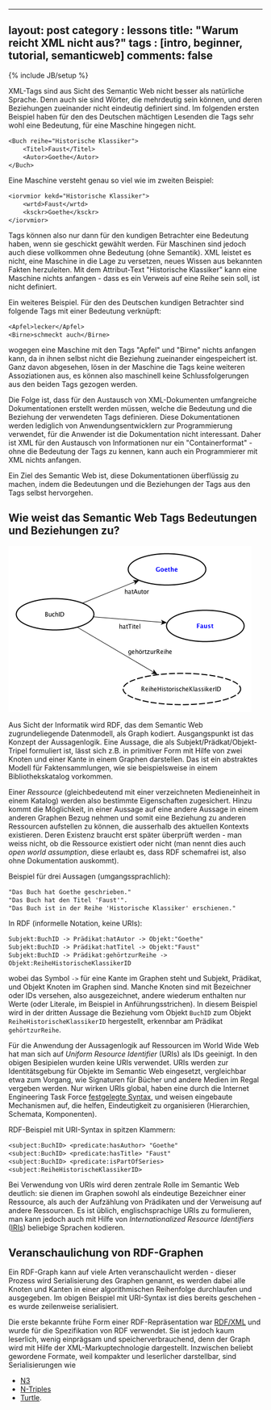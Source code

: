 
---
layout: post
category : lessons
title: "Warum reicht XML nicht aus?"
tags : [intro, beginner, tutorial, semanticweb]
comments: false
---
{% include JB/setup %}

XML-Tags sind aus Sicht des Semantic Web nicht besser als natürliche Sprache. Denn auch sie sind Wörter, die mehrdeutig sein können, und deren Beziehungen zueinander nicht eindeutig definiert sind. Im folgenden ersten Beispiel haben für den des Deutschen mächtigen Lesenden die Tags sehr wohl eine Bedeutung, für eine Maschine hingegen nicht. 

	<Buch reihe="Historische Klassiker">
	    <Titel>Faust</Titel>
	    <Autor>Goethe</Autor>
	</Buch>

Eine Maschine versteht genau so viel wie im zweiten Beispiel:

	<iorvmior kekd="Historische Klassiker">
	    <wrtd>Faust</wrtd>
	    <ksckr>Goethe</ksckr>
	</iorvmior>

Tags können also nur dann für den kundigen Betrachter eine Bedeutung haben, wenn sie geschickt gewählt werden. Für Maschinen sind jedoch auch diese vollkommen ohne Bedeutung (ohne Semantik). XML leistet es nicht, eine Maschine in die Lage zu versetzen, neues Wissen aus bekannten Fakten herzuleiten. Mit dem Attribut-Text "Historische Klassiker" kann eine Maschine nichts anfangen - dass es ein Verweis auf eine Reihe sein soll, ist nicht definiert.

Ein weiteres Beispiel. Für den des Deutschen kundigen Betrachter sind folgende Tags mit einer Bedeutung verknüpft:

	<Apfel>lecker</Apfel>
	<Birne>schmeckt auch</Birne>

wogegen eine Maschine mit den Tags "Apfel" und "Birne" nichts anfangen kann, da in ihnen selbst nicht die Beziehung zueinander eingespeichert ist. Ganz davon abgesehen, lösen in der Maschine die Tags keine weiteren Assoziationen aus, es können also maschinell keine Schlussfolgerungen aus den beiden Tags gezogen werden.

Die Folge ist, dass für den Austausch von XML-Dokumenten umfangreiche Dokumentationen erstellt werden müssen, welche die Bedeutung und die Beziehung der verwendeten Tags definieren. Diese Dokumentationen werden lediglich von Anwendungsentwicklern zur Programmierung verwendet, für die Anwender ist die Dokumentation nicht interessant. Daher ist XML für den Austausch von Informationen nur ein "Containerformat" - ohne die Bedeutung der Tags zu kennen, kann auch ein Programmierer mit XML nichts anfangen.

Ein Ziel des Semantic Web ist, diese Dokumentationen überflüssig zu machen, indem die Bedeutungen und die Beziehungen der Tags aus den Tags selbst hervorgehen.

Wie weist das Semantic Web Tags Bedeutungen und Beziehungen zu?
---

![Buch](/assets/images/semanticweb-buch.png)

Aus Sicht der Informatik wird RDF, das dem Semantic Web zugrundeliegende Datenmodell, als Graph kodiert. Ausgangspunkt ist das Konzept der Aussagenlogik. Eine Aussage, die als Subjekt/Prädkat/Objekt-Tripel formuliert ist, lässt sich z.B. in primitiver Form mit Hilfe von zwei Knoten und einer Kante in einem Graphen darstellen. Das ist ein abstraktes Modell für Faktensammlungen, wie sie beispielsweise in einem Bibliothekskatalog vorkommen. 

Einer *Ressource* (gleichbedeutend mit einer verzeichneten Medieneinheit in einem Katalog) werden also bestimmte Eigenschaften zugesichert. Hinzu kommt die Möglichkeit, in einer Aussage auf eine andere Aussage in einem anderen Graphen Bezug nehmen und somit eine Beziehung zu anderen Ressourcen aufstellen zu können, die ausserhalb des aktuellen Kontexts existieren. Deren Existenz braucht erst später überprüft werden - man weiss nicht, ob die Ressource existiert oder nicht (man nennt dies auch *open world assumption*, diese erlaubt es, dass RDF schemafrei ist, also ohne Dokumentation auskommt).

Beispiel für drei Aussagen (umgangssprachlich):

	"Das Buch hat Goethe geschrieben."
	"Das Buch hat den Titel 'Faust'".
	"Das Buch ist in der Reihe 'Historische Klassiker' erschienen."

In RDF (informelle Notation, keine URIs):

	Subjekt:BuchID -> Prädikat:hatAutor -> Objekt:"Goethe"
	Subjekt:BuchID -> Prädikat:hatTitel -> Objekt:"Faust"
	Subjekt:BuchID -> Prädikat:gehörtzurReihe -> Objekt:ReiheHistorischeKlassikerID

wobei das Symbol ``->`` für eine Kante im Graphen steht und Subjekt, Prädikat, und Objekt Knoten im Graphen sind. Manche Knoten sind mit Bezeichner oder IDs versehen, also ausgezeichnet, andere wiederum enthalten nur Werte (oder Literale, im Beispiel in Anführungsstrichen). In diesem Beispiel wird in der dritten Aussage die Beziehung vom Objekt ``BuchID`` zum Objekt ``ReiheHistorischeKlassikerID`` hergestellt, erkennbar am Prädikat ``gehörtzurReihe``.

Für die Anwendung der Aussagenlogik auf Ressourcen im World Wide Web hat man sich auf *Uniform Resource Identifier* (URIs) als IDs geeinigt. In den obigen Besipielen wurden keine URIs verwendet. URIs werden zur Identitätsgebung für Objekte im Semantic Web eingesetzt,  vergleichbar etwa zum Vorgang, wie Signaturen für Bücher und andere Medien im Regal vergeben werden. Nur wirken URIs global, haben eine durch die Internet Engineering Task Force [festgelegte Syntax](http://www.ietf.org/rfc/rfc2396.txt), und weisen eingebaute Mechanismen auf, die helfen, Eindeutigkeit zu organisieren (Hierarchien, Schemata, Komponenten).

RDF-Beispiel mit URI-Syntax in spitzen Klammern:

	<subject:BuchID> <predicate:hasAuthor> "Goethe"
	<subject:BuchID> <predicate:hasTitle> "Faust"
	<subject:BuchID> <predicate:isPartOfSeries> <subject:ReiheHistorischeKlassikerID>

Bei Verwendung von URIs wird deren zentrale Rolle im Semantic Web deutlich: sie dienen im Graphen sowohl als eindeutige Bezeichner einer Ressource, als auch der Aufzählung von Prädikaten und der Verweisung auf andere Ressourcen. Es ist üblich, englischsprachige URIs zu formulieren, man kann jedoch auch mit Hilfe von *Internationalized Resource Identifiers* ([IRIs](http://www.ietf.org/rfc/rfc3987.txt)) beliebige Sprachen kodieren.

Veranschaulichung von RDF-Graphen
---

Ein RDF-Graph kann auf viele Arten veranschaulicht werden - dieser Prozess wird Serialisierung des Graphen genannt, es werden dabei alle Knoten und Kanten in einer algorithmischen Reihenfolge durchlaufen und ausgegeben. Im obigen Beispiel mit URI-Syntax ist dies bereits geschehen - es wurde zeilenweise serialisiert.

Die erste bekannte frühe Form einer RDF-Repräsentation war [RDF/XML](http://www.w3.org/TR/REC-rdf-syntax/) und wurde für die Spezifikation von RDF verwendet. Sie ist jedoch kaum leserlich, wenig einprägsam und speicherverbrauchend, denn der Graph wird mit Hilfe der XML-Markuptechnologie dargestellt. Inzwischen beliebt gewordene Formate, weil kompakter und leserlicher darstellbar, sind Serialisierungen wie 

- [N3](http://www.w3.org/DesignIssues/Notation3)
- [N-Triples](http://www.w3.org/2001/sw/RDFCore/ntriples/)
- [Turtle](http://www.w3.org/TeamSubmission/turtle/).


